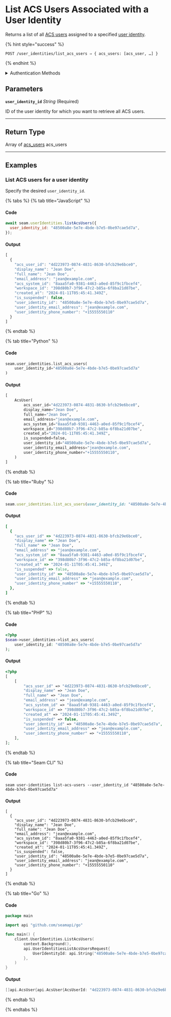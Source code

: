 # List ACS Users Associated with a User Identity

Returns a list of all [ACS users](https://docs.seam.co/latest/capability-guides/access-systems/user-management) assigned to a specified [user identity](https://docs.seam.co/latest/capability-guides/mobile-access-in-development/managing-mobile-app-user-accounts-with-user-identities#what-is-a-user-identity).

{% hint style="success" %}
```
POST /user_identities/list_acs_users ⇒ { acs_users: [acs_user, …] }
```
{% endhint %}

<details>

<summary>Authentication Methods</summary>

- API key
- Personal access token
  <br>Must also include the `seam-workspace` header in the request.
</details>

## Parameters

**`user_identity_id`** *String* (Required)

ID of the user identity for which you want to retrieve all ACS users.

---


## Return Type

Array of [acs\_users](./)
acs_users

---

## Examples
  
### List ACS users for a user identity

Specify the desired `user_identity_id`.

{% tabs %}
{% tab title="JavaScript" %}
#### Code

```javascript
await seam.userIdentities.listAcsUsers({
  user_identity_id: "48500a8e-5e7e-4bde-b7e5-0be97cae5d7a",
});
```

#### Output

```javascript
[
  {
    "acs_user_id": "4d223973-0874-4831-8630-bfcb29e6bce0",
    "display_name": "Jean Doe",
    "full_name": "Jean Doe",
    "email_address": "jean@example.com",
    "acs_system_id": "8aaa5fa0-9381-4463-a0ed-85f9c1fbcef4",
    "workspace_id": "398d80b7-3f96-47c2-b85a-6f8ba21d07be",
    "created_at": "2024-01-11T05:45:41.349Z",
    "is_suspended": false,
    "user_identity_id": "48500a8e-5e7e-4bde-b7e5-0be97cae5d7a",
    "user_identity_email_address": "jean@example.com",
    "user_identity_phone_number": "+15555550110"
  }
]
```
{% endtab %}

{% tab title="Python" %}
#### Code

```python
seam.user_identities.list_acs_users(
    user_identity_id="48500a8e-5e7e-4bde-b7e5-0be97cae5d7a"
)
```

#### Output

```python
[
    AcsUser(
        acs_user_id="4d223973-0874-4831-8630-bfcb29e6bce0",
        display_name="Jean Doe",
        full_name="Jean Doe",
        email_address="jean@example.com",
        acs_system_id="8aaa5fa0-9381-4463-a0ed-85f9c1fbcef4",
        workspace_id="398d80b7-3f96-47c2-b85a-6f8ba21d07be",
        created_at="2024-01-11T05:45:41.349Z",
        is_suspended=false,
        user_identity_id="48500a8e-5e7e-4bde-b7e5-0be97cae5d7a",
        user_identity_email_address="jean@example.com",
        user_identity_phone_number="+15555550110",
    )
]
```
{% endtab %}

{% tab title="Ruby" %}
#### Code

```ruby
seam.user_identities.list_acs_users(user_identity_id: "48500a8e-5e7e-4bde-b7e5-0be97cae5d7a")
```

#### Output

```ruby
[
  {
    "acs_user_id" => "4d223973-0874-4831-8630-bfcb29e6bce0",
    "display_name" => "Jean Doe",
    "full_name" => "Jean Doe",
    "email_address" => "jean@example.com",
    "acs_system_id" => "8aaa5fa0-9381-4463-a0ed-85f9c1fbcef4",
    "workspace_id" => "398d80b7-3f96-47c2-b85a-6f8ba21d07be",
    "created_at" => "2024-01-11T05:45:41.349Z",
    "is_suspended" => false,
    "user_identity_id" => "48500a8e-5e7e-4bde-b7e5-0be97cae5d7a",
    "user_identity_email_address" => "jean@example.com",
    "user_identity_phone_number" => "+15555550110",
  },
]
```
{% endtab %}

{% tab title="PHP" %}
#### Code

```php
<?php
$seam->user_identities->list_acs_users(
    user_identity_id: "48500a8e-5e7e-4bde-b7e5-0be97cae5d7a"
);
```

#### Output

```php
<?php
[
    [
        "acs_user_id" => "4d223973-0874-4831-8630-bfcb29e6bce0",
        "display_name" => "Jean Doe",
        "full_name" => "Jean Doe",
        "email_address" => "jean@example.com",
        "acs_system_id" => "8aaa5fa0-9381-4463-a0ed-85f9c1fbcef4",
        "workspace_id" => "398d80b7-3f96-47c2-b85a-6f8ba21d07be",
        "created_at" => "2024-01-11T05:45:41.349Z",
        "is_suspended" => false,
        "user_identity_id" => "48500a8e-5e7e-4bde-b7e5-0be97cae5d7a",
        "user_identity_email_address" => "jean@example.com",
        "user_identity_phone_number" => "+15555550110",
    ],
];
```
{% endtab %}

{% tab title="Seam CLI" %}
#### Code

```seam_cli
seam user-identities list-acs-users --user_identity_id "48500a8e-5e7e-4bde-b7e5-0be97cae5d7a"
```

#### Output

```seam_cli
[
  {
    "acs_user_id": "4d223973-0874-4831-8630-bfcb29e6bce0",
    "display_name": "Jean Doe",
    "full_name": "Jean Doe",
    "email_address": "jean@example.com",
    "acs_system_id": "8aaa5fa0-9381-4463-a0ed-85f9c1fbcef4",
    "workspace_id": "398d80b7-3f96-47c2-b85a-6f8ba21d07be",
    "created_at": "2024-01-11T05:45:41.349Z",
    "is_suspended": false,
    "user_identity_id": "48500a8e-5e7e-4bde-b7e5-0be97cae5d7a",
    "user_identity_email_address": "jean@example.com",
    "user_identity_phone_number": "+15555550110"
  }
]
```
{% endtab %}

{% tab title="Go" %}
#### Code

```go
package main

import api "github.com/seamapi/go"

func main() {
	client.UserIdentities.ListAcsUsers(
		context.Background(),
		api.UserIdentitiesListAcsUsersRequest{
			UserIdentityId: api.String("48500a8e-5e7e-4bde-b7e5-0be97cae5d7a"),
		},
	)
}
```

#### Output

```go
[]api.AcsUser{api.AcsUser{AcsUserId: "4d223973-0874-4831-8630-bfcb29e6bce0", DisplayName: "Jean Doe", FullName: "Jean Doe", EmailAddress: "jean@example.com", AcsSystemId: "8aaa5fa0-9381-4463-a0ed-85f9c1fbcef4", WorkspaceId: "398d80b7-3f96-47c2-b85a-6f8ba21d07be", CreatedAt: "2024-01-11T05:45:41.349Z", IsSuspended: false, UserIdentityId: "48500a8e-5e7e-4bde-b7e5-0be97cae5d7a", UserIdentityEmailAddress: "jean@example.com", UserIdentityPhoneNumber: "+15555550110"}}
```
{% endtab %}

{% endtabs %}


